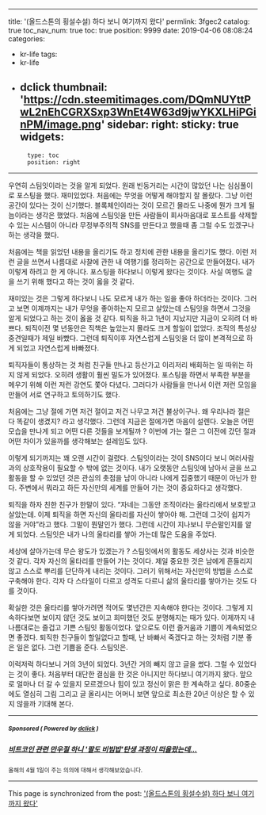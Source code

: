 
---
title: '(올드스톤의 횡설수설) 하다 보니 여기까지 왔다'
permlink: 3fgec2
catalog: true
toc_nav_num: true
toc: true
position: 9999
date: 2019-04-06 08:08:24
categories:
- kr-life
tags:
- kr-life
- dclick
thumbnail: 'https://cdn.steemitimages.com/DQmNUYttPwL2nEhCGRXSxp3WnEt4W63d9jwYKXLHiPGinPM/image.png'
sidebar:
    right:
        sticky: true
widgets:
    -
        type: toc
        position: right
---



우연히 스팀잇이라는 것을 알게 되었다. 원래 빈둥거리는 시간이 많았던 나는 심심풀이로 포스팅을 했다. 재미있었다. 처음에는 무엇을 어떻게 해야할지 잘 몰랐다. 그냥 이런 공간이 있다는 것이 신기했다. 블록체인이라는 것이 모르긴 몰라도 나중에 뭔가 크게 될 늠이라는 생각은 했었다. 처음에 스팀잇을 만든 사람들이 회사마음대로 포스트를 삭제할 수 있는 시스템이 아니라 무정부주의적  SNS를 만든다고 했을때 좀 그럴 수도 있겠구나 하는 생각을 했다. 

처음에는 책을 읽었던 내용을 올리기도 하고 정치에 관한 내용을 올리기도 했다. 이런 저런 글을 쓰면서 나름대로 사찰에 관한 내 여행기를 정리하는 공간으로 만들어졌다. 내가 이렇게 하려고 한 게 아니다. 포스팅을 하다보니 이렇게 왔다는 것이다. 사실 여행도 글을 쓰기 위해 했다고 하는 것이 옳을 것 같다. 

재미있는 것은 그렇게 하다보니 나도 모르게 내가 하는 일을 좋아 하더라는 것이다. 그러고 보면 이제까지는 내가 무엇을 좋아하는지 모르고 살았는데 스팀잇을 하면서 그것을 알게 되었다고 하는 것이 옳을 것 같다. 퇴직을 하고 1년이 지났지만 지금이 오히려 더 바쁘다. 퇴직이전 몇 년동안은 직책은 높았는지 몰라도 크게 할일이 없었다. 조직의 특성상 중견일때가 제일 바빴다. 그런데 퇴직이후 자연스럽게 스팀잇을 더 많이 본격적으로 하게 되었고 자연스럽게 바빠졌다. 

퇴직자들이 통상하는 것 처럼 친구들 만나고 등산가고 이리저리 배회하는 일 따위는 하지 않게 되었다. 오히려 생활이 훨씬 밀도가 있어졌다. 포스팅을 하면서 부족한 부분을 메우기 위해 이런 저런 강연도 쫓아 다녔다. 그러다가 사람들을 만나서 이런 저런 모임을 만들어 서로 연구하고 토의하기도 했다. 

처음에는 그냥 절에 가면 저건 절이고 저건 나무고 저건 불상이구나. 왜 우리나라 절은 다 똑같이 생겼지? 라고 생각했다. 그런데 지금은 절에가면 마음이 설렌다. 오늘은 어떤 모습을 만나게 되고 어떤 다른 것들을 보게될까 ? 이번에 가는 절은 그 이전에 갔던 절과 어떤 차이가 있을까를 생각해보는 설레임도 있다. 

이렇게 되기까지는 꽤 오랜 시간이 걸렸다.  스팀잇이라는 것이 SNS이다 보니 여러사람과의 상호작용이 필요할 수 밖에 없는 것이다. 내가 오랫동안 스팀잇에 남아서 글을 쓰고 활동을 할 수 있었던 것은 관심의 촛점을 남이 아니라 나에게 집중했기 때문이 아닌가 한다. 주변에서 뭐라고 하든 자신만의 세계를 만들어 가는 것이 중요하다고 생각했다. 

퇴직을 하자 친한 친구가 한말이 있다. “자네는 그동안 조직이라는 울타리에서 보호받고 살았는데. 이제 퇴직을 하면 자신의 울타리를 자신이 쌓아야 해. 그런데 그것이 쉽지가 않을 거야”라고 했다. 그말이 뭔말인가 했다. 그런데 시간이 지나보니 무슨말인지를 알게 되었다. 스팀잇은 내가 나의 울타리를 쌓아 가는데 많은 도움을 주었다.

세상에 살아가는데 무슨 왕도가 있겠는가 ? 스팀잇에서의 활동도 세상사는 것과 비슷한 것 같다. 각자 자신의 울타리를 만들어 가는 것이다. 제일 중요한 것은 남에게 흔들리지 않고 스스로 뿌리를 단단하게 내리는 것이다. 그러기 위해서는 자신만의 방법을 스스로 구축해야 한다. 각자 다 스타일이 다르고 성격도 다르니 삶의 울타리를 쌓아가는 것도 다를 것이다. 

확실한 것은 울타리를 쌓아가려면 적어도 몇년간은 지속해야 한다는 것이다. 그렇게 지속하다보면 보이지 않던 것도 보이고 희미했던 것도 분명해지는 때가 있다. 이제까지 내 나름대로는 즐겁고 기쁜 스팀잇 활동이었다. 앞으로도 이런 즐거움과 기쁨이 계속되었으면 좋겠다. 퇴직한 친구들이 할일없다고 할때, 난 바빠서 죽겠다고 하는 것처럼 기분 좋은 일은 없다. 그런 기쁨을 준다. 스팀잇은.

이럭저럭 하다보니 거의 3년이 되었다. 3년간 거의 빼지 않고 글을 썼다. 그럴 수 있었다는 것이 좋다. 처음부터 대단한 결심을 한 것은 아니지만 하다보니 여기까지 왔다. 앞으로 얼마나 더 갈 수 있을지 모르겠으나 힘이 있고 정신이 맑은 한 계속하고 싶다. 80중순에도 열심히 그림 그리고 글 올리시는 어머니 보면 앞으로 최소한 20년 이상은 할 수 있지 않을까 기대해 본다. 




---

#####  <sub> **Sponsored ( Powered by [dclick](https://www.dclick.io) )** </sub>
##### [비트코인 관련 만우절 하니 '팔도 비빔밥'탄생 과정이 떠올랐는데...](https://api.dclick.io/v1/c?x=eyJhbGciOiJIUzI1NiIsInR5cCI6IkpXVCJ9.eyJjIjoib2xkc3RvbmUiLCJzIjoiM2ZnZWMyIiwiYSI6WyJ0LTE3NjUiXSwidXJsIjoiaHR0cHM6Ly9zdGVlbWl0LmNvbS9rci9Ac2luZG9qYS92N3Y0eSIsImlhdCI6MTU1NDU0MTA4MiwiZXhwIjoxODY5OTAxMDgyfQ.WBuQUMA5A5bwR3h_96QxfUQbOkxNt3o1isR3HOeMB8g)
<sup>올해의 4월 1일이 주는 의의에 대해서 생각해보았습니다.</sup>


- - -

This page is synchronized from the post: ['(올드스톤의 횡설수설) 하다 보니 여기까지 왔다'](https://steemit.com/@oldstone/3fgec2)
